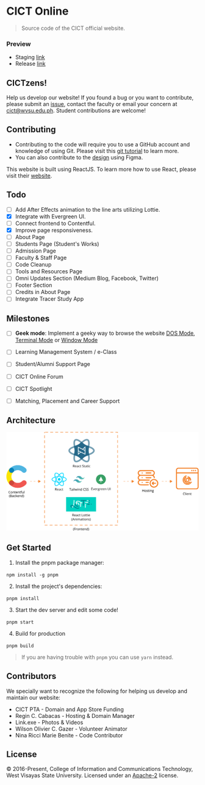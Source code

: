 # CICT Online
> Source code of the CICT official website.

### Preview
* Staging [link](https://cictonline.herokuapp.com/) 
* Release [link](http://cictwvsu.com/)

## CICTzens!
Help us develop our website! If you found a bug or you want to contribute, please submit an [issue](https://help.github.com/articles/creating-an-issue/), contact the faculty or email your concern at [cict@wvsu.edu.ph](cict@wvsu.edu.ph). Student contributions are welcome!

## Contributing
* Contributing to the code will require you to use a GitHub account and knowledge of using Git. Please visit this [git tutorial](https://try.github.io/levels/1/challenges/1) to learn more.
* You can also contribute to the [design](https://www.figma.com/file/HigGPMLiksxJZ6A5CsedqHcj/CICT-Online?node-id=0%3A1) using Figma.


This website is built using ReactJS. To learn more how to use React, please visit their [website](https://reactjs.org/).

## Todo
- [ ] Add After Effects animation to the line arts utilizing Lottie.
- [x] Integrate with Evergreen UI.
- [ ] Connect frontend to Contentful.
- [x] Improve page responsiveness.
- [ ] About Page
- [ ] Students Page (Student's Works)
- [ ] Admission Page
- [ ] Faculty & Staff Page
- [ ] Code Cleanup
- [ ] Tools and Resources Page
- [ ] Omni Updates Section (Medium Blog, Facebook, Twitter)
- [ ] Footer Section
- [ ] Credits in About Page
- [ ] Integrate Tracer Study App

## Milestones
- [ ] **Geek mode**: Implement a geeky way to browse the website [DOS Mode](http://kristopolous.github.io/BOOTSTRA.386/), [Terminal Mode](http://kristopolous.github.io/BOOTSTRA.386/) or [Window Mode](http://www.marianopascual.me/index.html#)
- [ ] Learning Management System / e-Class 
- [ ] Student/Alumni Support Page
- [ ] CICT Online Forum
- [ ] CICT Spotlight
- [ ] Matching, Placement and Career Support


## Architecture
![alt text](architecture.png "Architecture")

## Get Started

1. Install the pnpm package manager:

`npm install -g pnpm`

2. Install the project's dependencies:

`pnpm install`

3. Start the dev server and edit some code!

`pnpm start`

4. Build for production

`pnpm build`

> If you are having trouble with `pnpm` you can use `yarn` instead.

## Contributors
We specially want to recognize the following for helping us develop and maintain our website:
* CICT PTA - Domain and App Store Funding
* Regin C. Cabacas - Hosting & Domain Manager
* Link.exe - Photos & Videos
* Wilson Olivier C. Gazer - Volunteer Animator
* Nina Ricci Marie Benite - Code Contributor


## License
&copy; 2016-Present, College of Information and Communications Technology, West Visayas State University. Licensed under an [Apache-2](https://github.com/wvsu-cict-code/cict-online/blob/master/LICENSE) license.

